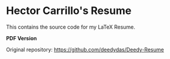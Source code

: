 # Hector Carrillo's Resume

This contains the source code for my LaTeX Resume.

**PDF Version**


Original repository:
https://github.com/deedydas/Deedy-Resume


